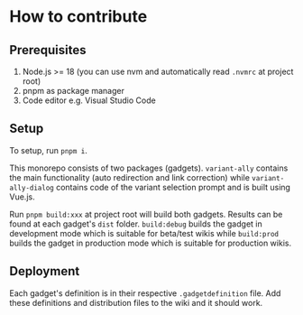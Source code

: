# How to contribute
## Prerequisites
1. Node.js >= 18 (you can use nvm and automatically read `.nvmrc` at project root)
2. pnpm as package manager
3. Code editor e.g. Visual Studio Code

## Setup
To setup, run `pnpm i`.

This monorepo consists of two packages (gadgets). `variant-ally` contains the main functionality (auto redirection and link correction) while `variant-ally-dialog` contains code of the variant selection prompt and is built using Vue.js.

Run `pnpm build:xxx` at project root will build both gadgets. Results can be found at each gadget's `dist` folder. `build:debug` builds the gadget in development mode which is suitable for beta/test wikis while `build:prod` builds the gadget in production mode which is suitable for production wikis.

## Deployment
Each gadget's definition is in their respective `.gadgetdefinition` file. Add these definitions and distribution files to the wiki and it should work.
